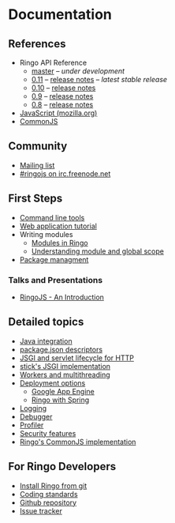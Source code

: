 # Documentation

<style>
.content h1 { display: none; }
#documentation-right { display: inline-block; width: 50%; float: right; }
#documentation-left { display: inline-block; width: 50%; }
@media screen and (max-width: 960px) {#documentation-left, #documentation-right { float: none; display: block; width: 100%;}}
</style>


<div id="documentation-right">

## References

  * Ringo API Reference
    * [master](/api/master/index.html) &ndash; <em>under development</em>
    * [0.11](/api/0.11/index.html) &ndash; [release notes](release_0_11)  &ndash; <em>latest stable release</em>
    * [0.10](/api/0.10/index.html) &ndash; [release notes](release_0_10)
    * [0.9](/api/0.9/index.html) &ndash; [release notes](release_0_9)
    * [0.8](/api/0.8/index.html) &ndash; [release notes](release_0_8)
  * [JavaScript (mozilla.org)](https://developer.mozilla.org/en/JavaScript/Reference)
  * [CommonJS](http://wiki.commonjs.org/wiki/CommonJS)

## Community

  * [Mailing list](http://groups.google.com/group/ringojs)
  * [#ringojs on irc.freenode.net](http://ringojs.com/bot/join)

</div>

<div id="documentation-left">

## First Steps

 * [Command line tools](commandline_tools)
 * [Web application tutorial](/tutorial/)
 * Writing modules
   * [Modules in Ringo](modules)
   * [Understanding module and global scope](module_and_global_scope)
 * [Package managment](package_management)

### Talks and Presentations

 * [RingoJS - An Introduction](../talks-presentations/ringo-an-introduction)

## Detailed topics

  * [Java integration](java_integration)
  * [package.json descriptors](package_descriptors)
  * [JSGI and servlet lifecycle for HTTP](jsgi_servlet_lifecycle)
  * [stick's JSGI implementation](stick_jsgi_implementation)
  * [Workers and multithreading](workers)
  * [Deployment options](deployment)
    * [Google App Engine](google_appengine)
    * [Ringo with Spring](ringo_with_spring)
  * [Logging](logging)
  * [Debugger](debugger)
  * [Profiler](profiler)
  * [Security features](security_features)
  * [Ringo's CommonJS implementation](commonjs_implementation)

## For Ringo Developers

  * [Install Ringo from git](ringo_from_git)
  * [Coding standards](coding_standards)
  * [Github repository](http://github.com/ringo/ringojs)
  * [Issue tracker](http://github.com/ringo/ringojs/issues)

</div>
